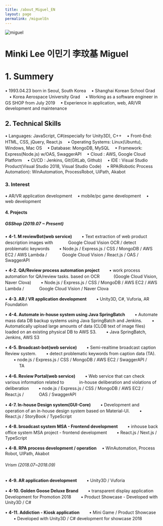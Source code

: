 ```yaml
---
title: /about_Miguel_EN
layout: page
permalink: /miguelEn
---
```


![miguel](../assets/images/migProfile.png)
&nbsp;

# Minki Lee 이민기 李玟基 Miguel

# 1. Summery

• 1993.04.23 born in Seoul, South Korea
　• Shanghai Korean School Grad
　• Korea Aerospace University Grad
　• Working as a software engineer in GS SHOP from July 2019
　• Experience in application, web, AR/VR development and maintenance

## 2. Technical Skills

• Languages: JavaScript, C#(especially for Unity3D), C++
　• Front-End: HTML, CSS, jQuery, React.js
　• Operating Systems: Linux(Ubuntu), Windows, Mac OS
　• Database: MongoDB, MySQL
　• Framework: Express(Node.js) w/OAS, SwaggerAPI
　• Cloud : AWS, Google Cloud Platform
　• CI/CD : Jenkins, Git(GItLab, Github)
　• IDE : Visual Studio Product(Visual Studio 2018, Visual Studio Code)
　• RPA(Robotic Process Automation): WinAutomation, ProcessRobot, UiPath, Akabot

### 3. Interest

• AR/VR application development
　• mobile/pc game development
　• web development

#### 4. Projects

##### GSShop (2019.07 ~ Present)

• **4-1. M reviewBot(web service)**
　　• Text extraction of web product description images with
　　　 Google Cloud Vision OCR / detect problematic keywords
　　• Node.js / Express.js / CSS / MongoDB / AWS EC2 / AWS Lambda /
　　　 Google Cloud Vision / React.js / OAS / SwaggerAPI

• **4-2. QA/Review process automation project**
　　• work process automation for QA/review tasks. based on OCR
　　　(Google Cloud Vision, Naver Clova)
　　• Node.js / Express.js / CSS / MongoDB / AWS EC2 / AWS Lambda /
　　　 Google Cloud Vision / Naver Clova

• **4-3. AR / VR application development**
　　• Unity3D, C#, Vuforia, AR Foundation

• **4-4. Automate in-house system using Java SpringBatch**
　　• Automate mass data DB backup systems using Java SpringBatch and Jenkins.
　　• Automatically upload large amounts of data (CLOB text of image files) loaded on an existing physical DB to AWS S3.
　　• Java SpringBatch, Jenkins, AWS S3

• **4-5. Broadcast-bot(web service)**
　　• Semi-realtime broadcast caption Review system.
　　• detect problematic keywords from caption data (TA).
　　• node.js / Express.js / CSS / MongoDB / AWS EC2 / SwaggerAPI /
　　　 TA

• **4-6. Review Portal(web service)**
　　• Web service that can check various information related to
　　　 in-house deliberation and violations of deliberation
　　• node.js / Express.js / CSS / MongoDB / AWS EC2 / React.js /
　　　 OAS / SwaggerAPI

• **4-7. In-house Design system(GUI-Core)**
　　• Development and operation of an in-house design system based on Material-UI.
　　• React.js / StoryBook / TypeScript

• **4-8. broadcast system MSA - Frontend development**
　　• inhouse back office system MSA project - frontend development
　　• React.js / Next.js / TypeScript

• **4-8. RPA process development / operation**
　• WinAutomation, Process Robot, UIPath, Akabot

###### Vrism (2018.07~2018.09)

• **4-9. AR application development**
　　• Unity3D / Vuforia

• **4-10. Golden Goose Deluxe Brand**
　　• transparent display application Development for Promotion 2018
　　• Product Showcase - Developed with Unity3D / C#

• **4-11. Addiction - Kiosk application**
　　• Mini Game / Product Showcase
　　• Developed with Unity3D / C# development for showcase 2018
